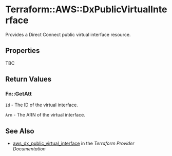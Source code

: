 # Terraform::AWS::DxPublicVirtualInterface

Provides a Direct Connect public virtual interface resource.

## Properties

TBC

## Return Values

### Fn::GetAtt

`Id` - The ID of the virtual interface.

`Arn` - The ARN of the virtual interface.

## See Also

* [aws_dx_public_virtual_interface](https://www.terraform.io/docs/providers/aws/r/dx_public_virtual_interface.html) in the _Terraform Provider Documentation_